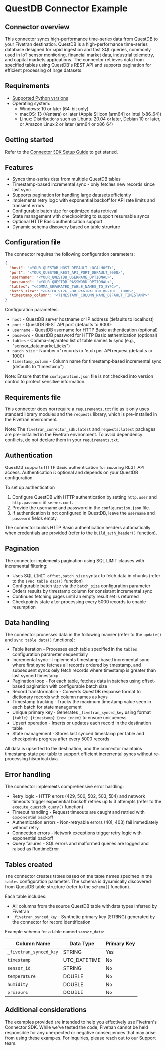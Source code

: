 # QuestDB Connector Example

## Connector overview

This connector syncs high-performance time-series data from QuestDB to your Fivetran destination. QuestDB is a high-performance time-series database designed for rapid ingestion and fast SQL queries, commonly used in IoT sensor monitoring, financial market data, industrial telemetry, and capital markets applications. The connector retrieves data from specified tables using QuestDB's REST API and supports pagination for efficient processing of large datasets.

## Requirements

- [Supported Python versions](https://github.com/fivetran/fivetran_connector_sdk/blob/main/README.md#requirements)
- Operating system:
  - Windows: 10 or later (64-bit only)
  - macOS: 13 (Ventura) or later (Apple Silicon [arm64] or Intel [x86_64])
  - Linux: Distributions such as Ubuntu 20.04 or later, Debian 10 or later, or Amazon Linux 2 or later (arm64 or x86_64)

## Getting started

Refer to the [Connector SDK Setup Guide](https://fivetran.com/docs/connectors/connector-sdk/setup-guide) to get started.

## Features

- Syncs time-series data from multiple QuestDB tables
- Timestamp-based incremental sync - only fetches new records since last sync
- Supports pagination for handling large datasets efficiently
- Implements retry logic with exponential backoff for API rate limits and transient errors
- Configurable batch size for optimized data retrieval
- State management with checkpointing to support resumable syncs
- Optional HTTP Basic authentication support
- Dynamic schema discovery based on table structure

## Configuration file

The connector requires the following configuration parameters:

```json
{
  "host": "<YOUR_QUESTDB_HOST_DEFAULT_LOCALHOST>",
  "port": "<YOUR_QUESTDB_REST_API_PORT_DEFAULT_9000>",
  "username": "<YOUR_QUESTDB_USERNAME_OPTIONAL>",
  "password": "<YOUR_QUESTDB_PASSWORD_OPTIONAL>",
  "tables": "<COMMA_SEPARATED_TABLE_NAMES_TO_SYNC>",
  "batch_size": "<BATCH_SIZE_FOR_PAGINATION_DEFAULT_1000>",
  "timestamp_column": "<TIMESTAMP_COLUMN_NAME_DEFAULT_TIMESTAMP>"
}
```

Configuration parameters:

- `host` - QuestDB server hostname or IP address (defaults to localhost)
- `port` - QuestDB REST API port (defaults to 9000)
- `username` - QuestDB username for HTTP Basic authentication (optional)
- `password` - QuestDB password for HTTP Basic authentication (optional)
- `tables` - Comma-separated list of table names to sync (e.g., "sensor_data,market_ticks")
- `batch_size` - Number of records to fetch per API request (defaults to 1000)
- `timestamp_column` - Column name for timestamp-based incremental sync (defaults to "timestamp")

Note: Ensure that the `configuration.json` file is not checked into version control to protect sensitive information.

## Requirements file

This connector does not require a `requirements.txt` file as it only uses standard library modules and the `requests` library, which is pre-installed in the Fivetran environment.

Note: The `fivetran_connector_sdk:latest` and `requests:latest` packages are pre-installed in the Fivetran environment. To avoid dependency conflicts, do not declare them in your `requirements.txt`.

## Authentication

QuestDB supports HTTP Basic authentication for securing REST API access. Authentication is optional and depends on your QuestDB configuration.

To set up authentication:

1. Configure QuestDB with HTTP authentication by setting `http.user` and `http.password` in `server.conf`.
2. Provide the username and password in the `configuration.json` file.
3. If authentication is not configured in QuestDB, leave the `username` and `password` fields empty.

The connector builds HTTP Basic authentication headers automatically when credentials are provided (refer to the `build_auth_header()` function).

## Pagination

The connector implements pagination using SQL LIMIT clauses with incremental filtering:

- Uses SQL `LIMIT offset,batch_size` syntax to fetch data in chunks (refer to the `sync_table_data()` function)
- Configurable batch size via the `batch_size` configuration parameter
- Orders results by timestamp column for consistent incremental sync
- Continues fetching pages until an empty result set is returned
- Checkpoints state after processing every 5000 records to enable resumption

## Data handling

The connector processes data in the following manner (refer to the `update()` and `sync_table_data()` functions):

- Table iteration - Processes each table specified in the `tables` configuration parameter sequentially
- Incremental sync - Implements timestamp-based incremental sync where first sync fetches all records ordered by timestamp, and subsequent syncs only fetch records where timestamp is greater than last synced timestamp
- Pagination loop - For each table, fetches data in batches using offset-based pagination with configurable batch size
- Record transformation - Converts QuestDB response format to dictionary records with column names as keys
- Timestamp tracking - Tracks the maximum timestamp value seen in each batch for state management
- Unique primary key - Generates `_fivetran_synced_key` using format `{table}_{timestamp}_{row_index}` to ensure uniqueness
- Upsert operation - Inserts or updates each record in the destination table
- State management - Stores last synced timestamp per table and checkpoints progress after every 5000 records

All data is upserted to the destination, and the connector maintains timestamp state per table to support efficient incremental syncs without re-processing historical data.

## Error handling

The connector implements comprehensive error handling:

- Retry logic - HTTP errors (429, 500, 502, 503, 504) and network timeouts trigger exponential backoff retries up to 3 attempts (refer to the `execute_questdb_query()` function)
- Timeout handling - Request timeouts are caught and retried with exponential backoff
- Authentication errors - Non-retryable errors (401, 403) fail immediately without retry
- Connection errors - Network exceptions trigger retry logic with exponential backoff
- Query failures - SQL errors and malformed queries are logged and raised as RuntimeError

## Tables created

The connector creates tables based on the table names specified in the `tables` configuration parameter. The schema is dynamically discovered from QuestDB table structure (refer to the `schema()` function).

Each table includes:

- All columns from the source QuestDB table with data types inferred by Fivetran
- `_fivetran_synced_key` - Synthetic primary key (STRING) generated by the connector for record identification

Example schema for a table named `sensor_data`:

| Column Name | Data Type | Primary Key |
|-------------|-----------|-------------|
| `_fivetran_synced_key` | STRING | Yes |
| `timestamp` | UTC_DATETIME | No |
| `sensor_id` | STRING | No |
| `temperature` | DOUBLE | No |
| `humidity` | DOUBLE | No |
| `pressure` | DOUBLE | No |

## Additional considerations

The examples provided are intended to help you effectively use Fivetran's Connector SDK. While we've tested the code, Fivetran cannot be held responsible for any unexpected or negative consequences that may arise from using these examples. For inquiries, please reach out to our Support team.
